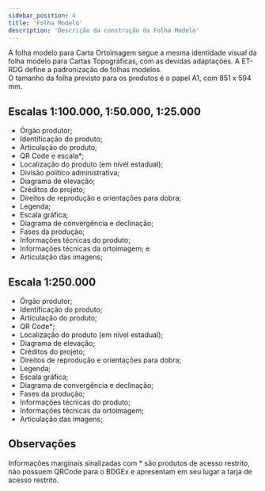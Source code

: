 ```yaml
---
sidebar_position: 4
title: 'Folha Modelo'
description: 'Descrição da construção da Folha Modelo'
---
```


A folha modelo para Carta Ortoimagem segue a mesma identidade visual da folha modelo para Cartas Topográficas, com as devidas adaptações. A ET-RDG define a padronização de folhas modelos.  
O tamanho da folha previsto para os produtos é o papel A1, com 851 x 594 mm.

## Escalas 1:100.000, 1:50.000, 1:25.000
* Órgão produtor;
* Identificação do produto;
* Articulação do produto;
* QR Code e escala*;
* Localização do produto (em nível estadual);
* Divisão político administrativa;
* Diagrama de elevação;
* Créditos do projeto;
* Direitos de reprodução e orientações para dobra;
* Legenda;
* Escala gráfica;
* Diagrama de convergência e declinação;
* Fases da produção;
* Informações técnicas do produto;
* Informações técnicas da ortoimagem; e
* Articulação das imagens;

## Escala 1:250.000
* Órgão produtor;
* Identificação do produto;
* Articulação do produto;
* QR Code*;
* Localização do produto (em nível estadual);
* Diagrama de elevação;
* Créditos do projeto;
* Direitos de reprodução e orientações para dobra;
* Legenda;
* Escala gráfica;
* Diagrama de convergência e declinação;
* Fases da produção;
* Informações técnicas do produto;
* Informações técnicas da ortoimagem;
* Articulação das imagens;

## Observações
Informações marginais sinalizadas com * são produtos de acesso restrito, não possuem QRCode para o BDGEx e apresentam em seu lugar a tarja de acesso restrito.